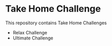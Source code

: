 # Take Home Challenge

This repository contains Take Home Challenges

- Relax Challenge
- Ultimate Challenge